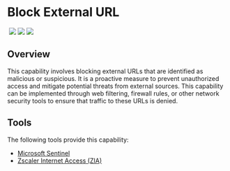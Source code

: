 # Block External URL
&nbsp;![](https://img.shields.io/badge/ID-C3105-blue)&nbsp;![](https://img.shields.io/badge/Phase-Containment_%28P0003%29-blue)&nbsp;![](https://img.shields.io/badge/Category-Network-blue)
## Overview
This capability involves blocking external URLs that are identified as malicious or suspicious. It is a proactive measure to prevent unauthorized access and mitigate potential threats from external sources. This capability can be implemented through web filtering, firewall rules, or other network security tools to ensure that traffic to these URLs is denied.

## Tools
The following tools provide this capability:

- [Microsoft Sentinel](../tool/ms-sentinel/C3105.md)
- [Zscaler Internet Access (ZIA)](../tool/zscaler-zia/C3105.md)